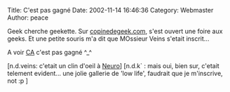 Title: C'est pas gagné
Date: 2002-11-14 16:46:36
Category: Webmaster
Author: peace

Geek cherche geekette.
Sur [copinedegeek.com](http://www.copinedegeek.com), s'est ouvert une foire aux geeks. Et une petite souris m'a dit que MOssieur Veins s'etait inscrit...

A voir [CA](http://www.copinedegeek.com/foireauxgeeks/index_1.php3?action=voir_fiche&geek_id=171&list_begin=) c'est pas gagné ^_^

[n.d.veins: c'etait un clin d'oeil à [Neuro](http://www.copinedegeek.com/foireauxgeeks/index_1.php3?action=voir_fiche&geek_id=45&list_begin=)]
[n.d.k` : mais oui, bien sur, c'etait telement evident... une jolie gallerie de 'low life', faudrait que je m'inscrive, not :p ]